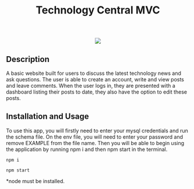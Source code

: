 # <p align="center"> Technology Central MVC </p>
<br> 
 <p align="center">
  <img src="Assets/screenshot.gif"/>
</p>

## Description

A basic website built for users to discuss the latest technology news and ask questions. The user is able to create an account, write and view posts and leave comments. When the user logs in, they are presented with a dashboard listing their posts to date, they also have the option to edit these posts.


## Installation and Usage

To use this app, you will firstly need to enter your mysql credentials and run the schema file. On the env file, you will need to enter your password and remove EXAMPLE from the file name. Then you will be able to begin using the application by running npm i and then npm start in the terminal.

 ```
 npm i

 npm start

 ```
 *node must be installed.

